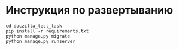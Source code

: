 # Инструкция по развертыванию
```
cd doczilla_test_task
pip install -r requirements.txt
python manage.py migrate
python manage.py runserver
```

